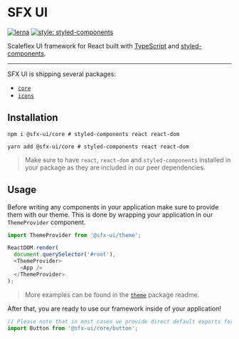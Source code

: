 # SFX UI

[![lerna](https://img.shields.io/badge/maintained%20with-lerna-cc00ff.svg)](https://lerna.js.org/)
[![style: styled-components](https://img.shields.io/badge/style-%F0%9F%92%85%20styled--components-orange.svg?colorB=daa357&colorA=db748e)](https://github.com/styled-components/styled-components)

Scaleflex UI framework for React built with [TypeScript](https://github.com/microsoft/TypeScript) and [styled-components](https://github.com/styled-components/styled-components).

---

SFX UI is shipping several packages:

- [`core`](packages/core/README.md)
- [`icons`](packages/icons/README.md)

## Installation

```shell script
npm i @sfx-ui/core # styled-components react react-dom
```

```shell script
yarn add @sfx-ui/core # styled-components react react-dom
```

> Make sure to have `react`, `react-dom` and `styled-components` installed in your package as they are included in our peer dependencies.

## Usage

Before writing any components in your application make sure to provide them with our theme.
This is done by wrapping your application in our `ThemeProvider` component.

```typescript jsx
import ThemeProvider from '@sfx-ui/theme';

ReactDOM.render(
  document.querySelector('#root'),
  <ThemeProvider>
    <App />
  </ThemeProvider>
);
```

> More examples can be found in the [`theme`](packages/theme/README.md) package readme.

After that, you are ready to use our framework inside of your application!

```typescript jsx
// Please note that in most cases we provide direct default exports for better tree-shaking support.
import Button from '@sfx-ui/core/button';
```
